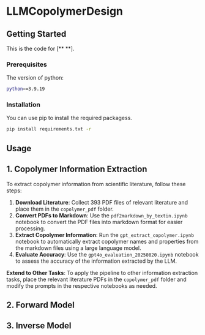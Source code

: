 # LLMCopolymerDesign
<!-- GETTING STARTED -->
## Getting Started

This is the code for [** **].

### Prerequisites

The version of python:

  ```sh
  python==3.9.19
  ```

### Installation

You can use pip to install the required packagess.

  ```sh
  pip install requirements.txt -r
  ```
<!-- USAGE EXAMPLES -->
## Usage

## 1. Copolymer Information Extraction

To extract copolymer information from scientific literature, follow these steps:

1. **Download Literature**: Collect 393 PDF files of relevant literature and place them in the `copolymer_pdf` folder.
2. **Convert PDFs to Markdown**: Use the `pdf2markdown_by_textin.ipynb` notebook to convert the PDF files into markdown format for easier processing.
3. **Extract Copolymer Information**: Run the `gpt_extract_copolymer.ipynb` notebook to automatically extract copolymer names and properties from the markdown files using a large language model.
4. **Evaluate Accuracy**: Use the `gpt4o_evaluation_20250820.ipynb` notebook to assess the accuracy of the information extracted by the LLM.

**Extend to Other Tasks**: To apply the pipeline to other information extraction tasks, place the relevant literature PDFs in the `copolymer_pdf` folder and modify the prompts in the respective notebooks as needed.

## 2. Forward Model


## 3. Inverse Model
